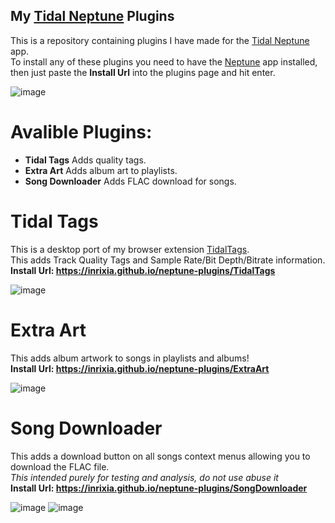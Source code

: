 ## My [Tidal Neptune](https://github.com/uwu/neptune) Plugins

This is a repository containing plugins I have made for the [Tidal Neptune](https://github.com/uwu/neptune) app.  
To install any of these plugins you need to have the [Neptune](https://github.com/uwu/neptune) app installed, then just paste the **Install Url** into the plugins page and hit enter.

![image](https://github.com/Inrixia/neptune-plugins/assets/6373693/a997156c-a281-46ec-992a-397a742dd146)

# Avalible Plugins:

- **Tidal Tags** Adds quality tags.
- **Extra Art** Adds album art to playlists.
- **Song Downloader** Adds FLAC download for songs.

# Tidal Tags

This is a desktop port of my browser extension [TidalTags](https://github.com/Inrixia/TidalTags).  
This adds Track Quality Tags and Sample Rate/Bit Depth/Bitrate information.
**Install Url: https://inrixia.github.io/neptune-plugins/TidalTags**

![image](https://github.com/Inrixia/neptune-plugins/assets/6373693/fcd819b7-d0c5-46eb-9f06-b8150dc8351b)

# Extra Art

This adds album artwork to songs in playlists and albums!  
**Install Url: https://inrixia.github.io/neptune-plugins/ExtraArt**

![image](https://github.com/Inrixia/neptune-plugins/assets/6373693/14a8e540-867f-46bf-b953-1a24dd83fb50)

# Song Downloader

This adds a download button on all songs context menus allowing you to download the FLAC file.  
_This intended purely for testing and analysis, do not use abuse it_  
**Install Url: https://inrixia.github.io/neptune-plugins/SongDownloader**

![image](https://github.com/Inrixia/neptune-plugins/assets/6373693/11d7c057-633f-4f0e-a9a3-00ef42b739b2)
![image](https://github.com/Inrixia/neptune-plugins/assets/6373693/94012be7-b115-43b1-a7e9-bf55b950c03b)
